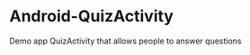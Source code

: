 Android-QuizActivity
====================

Demo app QuizActivity that allows people to answer questions
